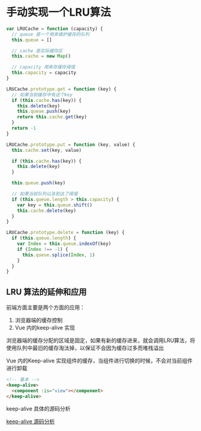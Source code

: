 # 手动实现一个LRU算法

```js
var LRUCache = function (capacity) {
  // queue 是一个用来维护缓存的队列
  this.queue = []

  // cache 是实际缓存区
  this.cache = new Map()

  // capacity 用来存缓存阈值
  this.capacity = capacity
}

LRUCache.prototype.get = function (key) {
  // 如果当前缓存中有这个key
  if (this.cache.has(key)) {
    this.delete(key)
    this.queue.push(key)
    return this.cache.get(key)
  }
  return -1
}

LRUCache.prototype.put = function (key, value) {
  this.cache.set(key, value)

  if (this.cache.has(key)) {
    this.delete(key)
  }

  this.queue.push(key)

  // 如果当前队列以及到达了阈值
  if (this.queue.length > this.capacity) {
    var key = this.queue.shift()
    this.cache.delete(key)
  }
}

LRUCache.prototype.delete = function (key) {
  if (this.queue.length) {
    var Index = this.queue.indexOf(key)
    if (Index !== -1) {
      this.queue.splice(Index, 1)
    }
  }
}
```

## LRU 算法的延伸和应用

前端方面主要是两个方面的应用：

1. 浏览器端的缓存控制
2. Vue 内的keep-alive 实现

浏览器端的缓存分配的区域是固定，如果有新的缓存进来，就会调用LRU算法，将使用队列中最旧的缓存淘汰掉，以保证不会因为缓存过多而堆栈溢出

Vue 内的Keep-alive 实现组件的缓存，当组件进行切换的时候，不会对当前组件进行卸载

```html
<!-- 基本 -->
<keep-alive>
  <component :is="view"></component>
</keep-alive>
```

keep-alive 具体的源码分析

[keep-alive 源码分析](https://github.com/sisterAn/JavaScript-Algorithms/issues/9)